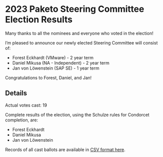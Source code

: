 # 2023 Paketo Steering Committee Election Results

Many thanks to all the nominees and everyone who voted in the election! 

I’m pleased to announce our newly elected Steering Committee will consist of:

* Forest Eckhardt (VMware) - 2 year term
* Daniel Mikusa (NA - Independent) - 2 year term
* Jan von Löwenstein (SAP SE) - 1 year term

Congratulations to Forest, Daniel, and Jan!

## Details

Actual votes cast: 19

Complete results of the election, using the Schulze rules for Condorcet completion, are:

* Forest Eckhardt
* Daniel Mikusa
* Jan von Löwenstein

Records of all cast ballots are available in [CSV format here](https://github.com/cloudfoundry/community/blob/main/elections/2023/Paketo-SC/ballots.csv).
